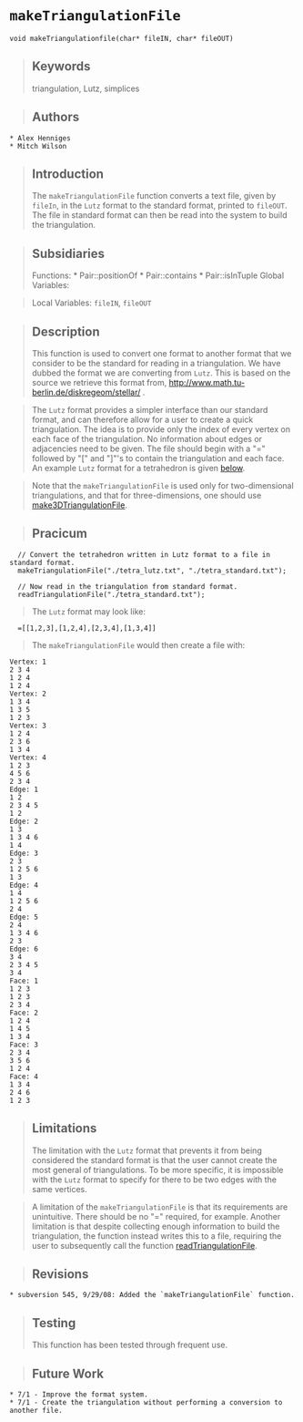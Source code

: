 # `makeTriangulationFile` #
```
void makeTriangulationfile(char* fileIN, char* fileOUT)
```

> ## Keywords ##
> triangulation, Lutz, simplices

> ## Authors ##
    * Alex Henniges
    * Mitch Wilson

> ## Introduction ##
> The `makeTriangulationFile` function converts a text file, given by `fileIn`, in the `Lutz` format to the standard format, printed to `fileOUT`. The file in standard format can then be read into the system to build the triangulation.

> ## Subsidiaries ##
> Functions:
    * Pair::positionOf
    * Pair::contains
    * Pair::isInTuple
> Global Variables:

> Local Variables: `fileIN`, `fileOUT`

> ## Description ##
> This function is used to convert one format to another format that we consider to be the standard for reading in a triangulation. We have dubbed the format we are converting from `Lutz`. This is based on the source we retrieve this format from, http://www.math.tu-berlin.de/diskregeom/stellar/ .

> The `Lutz` format provides a simpler interface than our standard format, and can therefore allow for a user to create a quick triangulation. The idea is to provide only the index of every vertex on each face of the triangulation. No information about edges or adjacencies need to be given. The file should begin with a "=" followed by "[" and "]"'s to contain the triangulation and each face. An example `Lutz` format for a tetrahedron is given [below](#Practicum.md).

> Note that the `makeTriangulationFile` is used only for two-dimensional triangulations, and that for three-dimensions, one should use [make3DTriangulationFile](make3DTriangulationFile.md).

> ## Pracicum ##
```
  // Convert the tetrahedron written in Lutz format to a file in standard format.
  makeTriangulationFile("./tetra_lutz.txt", "./tetra_standard.txt");
  
  // Now read in the triangulation from standard format.
  readTriangulationFile("./tetra_standard.txt");
```

> The `Lutz` format may look like:
```
  =[[1,2,3],[1,2,4],[2,3,4],[1,3,4]]
```

> The `makeTriangulationFile` would then create a file with:
```
Vertex: 1
2 3 4 
1 2 4 
1 2 4 
Vertex: 2
1 3 4 
1 3 5 
1 2 3 
Vertex: 3
1 2 4 
2 3 6 
1 3 4 
Vertex: 4
1 2 3 
4 5 6 
2 3 4 
Edge: 1
1 2
2 3 4 5 
1 2 
Edge: 2
1 3
1 3 4 6 
1 4 
Edge: 3
2 3
1 2 5 6 
1 3 
Edge: 4
1 4
1 2 5 6 
2 4 
Edge: 5
2 4
1 3 4 6 
2 3 
Edge: 6
3 4
2 3 4 5 
3 4 
Face: 1
1 2 3 
1 2 3 
2 3 4 
Face: 2
1 2 4 
1 4 5 
1 3 4 
Face: 3
2 3 4 
3 5 6 
1 2 4 
Face: 4
1 3 4 
2 4 6 
1 2 3 
```

> ## Limitations ##
> The limitation with the `Lutz` format that prevents it from being considered the standard format is that the user cannot create the most general of triangulations. To be more specific, it is impossible with the `Lutz` format to specify for there to be two edges with the same vertices.

> A limitation of the `makeTriangulationFile` is that its requirements are unintuitive. There should be no "=" required, for example. Another limitation is that despite collecting enough information to build the triangulation, the function instead writes this to a file, requiring the user to subsequently call the function [readTriangulationFile](readTriangulationFile.md).

> ## Revisions ##
    * subversion 545, 9/29/08: Added the `makeTriangulationFile` function.

> ## Testing ##
> This function has been tested through frequent use.

> ## Future Work ##
    * 7/1 - Improve the format system.
    * 7/1 - Create the triangulation without performing a conversion to another file.